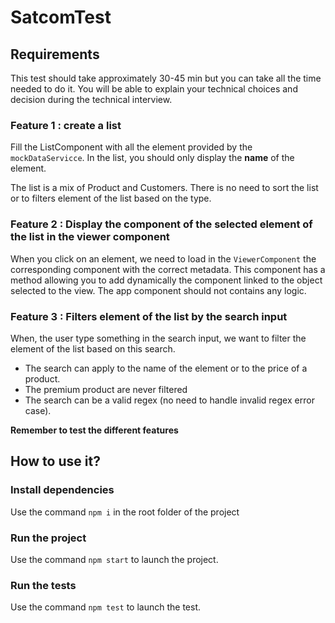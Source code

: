 # SatcomTest

## Requirements
This test should take approximately 30-45 min but you can take all the time needed to do it. 
You will be able to explain your technical choices and decision during the technical interview.

### Feature 1 : create a list
Fill the ListComponent with all the element provided by the `mockDataServicce`.
In the list, you should only display the **name** of the element.

The list is a mix of Product and Customers. There is no need to sort the list or to filters element of the list based on the type.

### Feature 2 : Display the component of the selected element of the list in the viewer component
When you click on an element, we need to load in the `ViewerComponent` the corresponding component with the correct metadata.
This component has a method allowing you to add dynamically the component linked to the object selected to the view.
The app component should not contains any logic.

### Feature 3 : Filters element of the list by the search input
When, the user type something in the search input, we want to filter the element of the list based on this search. 

- The search can apply to the name of the element or to the price of a product. 
- The premium product are never filtered
- The search can be a valid regex (no need to handle invalid regex error case).

**Remember to test the different features**

## How to use it?
### Install dependencies
Use the command `npm i` in the root folder of the project

### Run the project
Use the command `npm start` to launch the project.

### Run the tests
Use the command `npm test` to launch the test.
